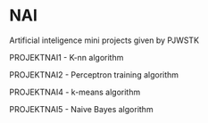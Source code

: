 # NAI

Artificial inteligence mini projects given by PJWSTK

PROJEKTNAI1 - K-nn algorithm


PROJEKTNAI2 - Perceptron training algorithm


PROJEKTNAI4 - k-means algorithm


PROJEKTNAI5 - Naive Bayes algorithm
